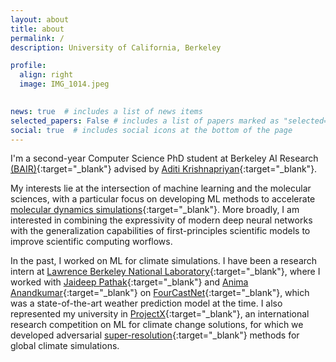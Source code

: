 ```yaml
---
layout: about
title: about
permalink: /
description: University of California, Berkeley

profile:
  align: right
  image: IMG_1014.jpeg
  

news: true  # includes a list of news items
selected_papers: False # includes a list of papers marked as "selected={true}"
social: true  # includes social icons at the bottom of the page
---
```

I'm a second-year Computer Science PhD student at Berkeley AI Research [(BAIR)](https://bair.berkeley.edu/){:target="\_blank"} advised by [Aditi Krishnapriyan](https://a1k12.github.io/){:target="\_blank"}. 

My interests lie at the intersection of machine learning and the molecular sciences, with a particular focus on developing ML methods to accelerate [molecular dynamics simulations](https://en.wikipedia.org/wiki/Molecular_dynamics){:target="\_blank"}. More broadly, I am interested in combining the expressivity of modern deep neural networks with the generalization capabilities of first-principles scientific models to improve scientific computing worflows.

In the past, I worked on ML for climate simulations. I have been a research intern at [Lawrence Berkeley National Laboratory](https://www.lbl.gov/){:target="\_blank"}, where I worked with [Jaideep Pathak](https://scholar.google.com/citations?user=cevw0gkAAAAJ&hl=en){:target="\_blank"} and [Anima Anandkumar](http://tensorlab.cms.caltech.edu/users/anima/){:target="\_blank"} on [FourCastNet](https://arxiv.org/abs/2202.11214){:target="\_blank"}, which was a state-of-the-art weather prediction model at the time.
I also represented my university in [ProjectX](https://www.projectx2020.com/){:target="\_blank"}, an international research competition on ML for climate change solutions, for which we developed adversarial [super-resolution](https://drive.google.com/file/d/1cbwTb7DNe0vRZiN9hg53W5MZdRbXJqsg/view?usp=sharing){:target="\_blank"} methods for global climate simulations.
